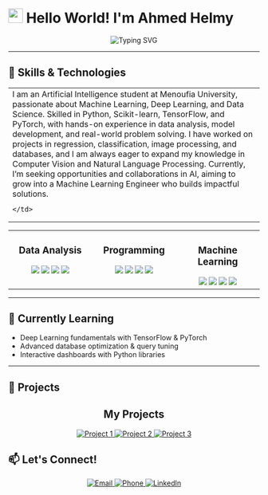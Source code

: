 # <img src="https://raw.githubusercontent.com/TheDudeThatCode/TheDudeThatCode/master/Assets/Hi.gif" width="29px"> Hello World! I'm Ahmed Helmy

<div align="center">
  <img src="https://readme-typing-svg.herokuapp.com?font=Fira+Code&pause=1000&color=8be9fd&center=true&vCenter=true&width=435&lines=AI+Student+%7C+Machine+Learning;Machine+Learning+Developer;Future+ML+Engineer" alt="Typing SVG" />
</div>



---


<table>
  <tr>
    <td width="65%" valign="top">
   I am an Artificial Intelligence student at Menoufia University, passionate about Machine Learning, Deep Learning, and Data Science.  
Skilled in Python, Scikit-learn, TensorFlow, and PyTorch, with hands-on experience in data analysis, model development, and real-world problem solving.  
I have worked on projects in regression, classification, image processing, and databases, and I am always eager to expand my knowledge in Computer Vision and Natural Language Processing.  
Currently, I’m seeking opportunities and collaborations in AI, aiming to grow into a Machine Learning Engineer  who builds impactful solutions.
    
    
      
    </td>
  </tr>


## 🚀 Skills & Technologies

<table>
  <tr>
    <td valign="top" width="33%">
      <h3 align="center">Data Analysis</h3>
      <div align="center">  
        <img src="https://img.shields.io/badge/Excel-217346?style=for-the-badge&logo=microsoft-excel&logoColor=white" />
        <img src="https://img.shields.io/badge/SQL-%2300758F.svg?style=for-the-badge&logo=sqlite&logoColor=white" />
        <img src="https://img.shields.io/badge/Pandas-150458?style=for-the-badge&logo=pandas&logoColor=white" />
        <img src="https://img.shields.io/badge/Numpy-013243?style=for-the-badge&logo=numpy&logoColor=white" />
      </div>
    </td>
    <td valign="top" width="33%">
      <h3 align="center">Programming</h3>
      <div align="center">  
        <img src="https://img.shields.io/badge/Python-3776AB?style=for-the-badge&logo=python&logoColor=white" />
        <img src="https://img.shields.io/badge/Git-F05033?style=for-the-badge&logo=git&logoColor=white" />
        <img src="https://img.shields.io/badge/Jupyter-F37626?style=for-the-badge&logo=jupyter&logoColor=white" />
        <img src="https://img.shields.io/badge/C++-00599C?style=for-the-badge&logo=c%2b%2b&logoColor=white" />
      </div>
    </td>
    <td valign="top" width="33%">
      <h3 align="center">Machine Learning</h3>
      <div align="center">  
        <img src="https://img.shields.io/badge/Scikit--Learn-F7931E?style=for-the-badge&logo=scikit-learn&logoColor=white" />
        <img src="https://img.shields.io/badge/Matplotlib-ffffff?style=for-the-badge&logo=matplotlib&logoColor=black" />
        <img src="https://img.shields.io/badge/Seaborn-71ADBC?style=for-the-badge&logo=seaborn&logoColor=white" />
        <img src="https://img.shields.io/badge/OpenCV-5C3EE8?style=for-the-badge&logo=opencv&logoColor=white" />
      </div>
    </td>
  </tr>
</table>

---

## 🧠 Currently Learning
- Deep Learning fundamentals with TensorFlow & PyTorch  
- Advanced database optimization & query tuning  
- Interactive dashboards with Python libraries  

---

## 📂 Projects


<div align="center">
  <h2> My Projects</h2>
  
  <!-- مشروع 1 -->
  <a href="https://github.com/yourusername/project1" target="_blank">
    <img src="https://img.shields.io/badge/Project%201-181717?style=for-the-badge&logo=github&logoColor=white" alt="Project 1" />
  </a>
  
  <!-- مشروع 2 -->
  <a href="https://github.com/yourusername/project2" target="_blank">
    <img src="https://img.shields.io/badge/Project%202-181717?style=for-the-badge&logo=github&logoColor=white" alt="Project 2" />
  </a>
  
  <!-- مشروع 3 -->
  <a href="https://github.com/yourusername/project3" target="_blank">
    <img src="https://img.shields.io/badge/Project%203-181717?style=for-the-badge&logo=github&logoColor=white" alt="Project 3" />
  </a>
</div>

## 📫 Let's Connect!
<div align="center">
  <a href="mailto:engahmedhelmy026@gmail.com">
    <img src="https://img.shields.io/badge/Email-D14836?style=for-the-badge&logo=gmail&logoColor=white" alt="Email" />
  </a>
    <a href="tel:+201013465727">
    <img src="https://img.shields.io/badge/Phone-25D366?style=for-the-badge&logo=whatsapp&logoColor=white" alt="Phone" />
  </a>
  
  
  <a href="https://www.linkedin.com/in/ahmedhelmy55/" target="_blank">
    <img src="https://img.shields.io/badge/LinkedIn-0077B5?style=for-the-badge&logo=linkedin&logoColor=white" alt="LinkedIn" />
    
  </a>
 
</div>


